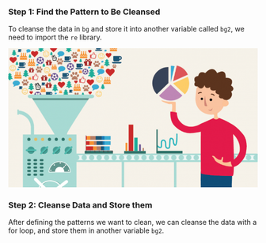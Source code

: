 <!--title={Cleanse the Data}-->

### Step 1: Find the Pattern to Be Cleansed

To cleanse the data in `bg` and store it into another variable called `bg2`, we need to import the `re` library.

![alt](./image/data-cleaning-770x430.png)



### Step 2: Cleanse Data and Store them

After defining the patterns we want to clean, we can cleanse the data with a for loop, and store them in another variable `bg2`.

